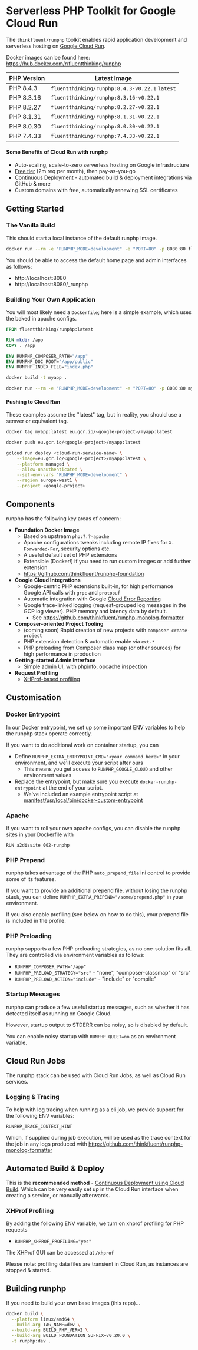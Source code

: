 # Serverless PHP Toolkit for Google Cloud Run

The `thinkfluent/runphp` toolkit enables rapid application development and serverless hosting on [Google Cloud Run](https://cloud.google.com/run).

Docker images can be found here: https://hub.docker.com/r/fluentthinking/runphp

| PHP Version | Latest Image                             |
|-------------|------------------------------------------|
| PHP 8.4.3   | `fluentthinking/runphp:8.4.3-v0.22.1` `latest` |
| PHP 8.3.16  | `fluentthinking/runphp:8.3.16-v0.22.1`   |
| PHP 8.2.27  | `fluentthinking/runphp:8.2.27-v0.22.1`   |
| PHP 8.1.31  | `fluentthinking/runphp:8.1.31-v0.22.1`   |
| PHP 8.0.30  | `fluentthinking/runphp:8.0.30-v0.22.1`   |
| PHP 7.4.33  | `fluentthinking/runphp:7.4.33-v0.22.1`    |

#### Some Benefits of Cloud Run with runphp

* Auto-scaling, scale-to-zero serverless hosting on Google infrastructure
* [Free tier](https://cloud.google.com/run#section-14) (2m req per month), then pay-as-you-go
* [Continuous Deployment](https://cloud.google.com/blog/products/application-development/cloud-run-integrates-with-continuous-deployment) - automated build & deployment integrations via GitHub & more
* Custom domains with free, automatically renewing SSL certificates

## Getting Started

### The Vanilla Build

This should start a local instance of the default runphp image.
```bash
docker run --rm -e "RUNPHP_MODE=development" -e "PORT=80" -p 8080:80 fluentthinking/runphp:latest
```

You should be able to access the default home page and admin interfaces as follows:
* http://localhost:8080
* http://localhost:8080/_runphp

### Building Your Own Application

You will most likely need a `Dockerfile`; here is a simple example, which uses the baked in apache configs.

```Dockerfile
FROM fluentthinking/runphp:latest

RUN mkdir /app
COPY . /app

ENV RUNPHP_COMPOSER_PATH="/app"
ENV RUNPHP_DOC_ROOT="/app/public"
ENV RUNPHP_INDEX_FILE="index.php"
```

```bash
docker build -t myapp .
```
```bash
docker run --rm -e "RUNPHP_MODE=development" -e "PORT=80" -p 8080:80 myapp:latest
```

#### Pushing to Cloud Run

These examples assume the "latest" tag, but in reality, you should use a semver or equivalent tag.

```bash
docker tag myapp:latest eu.gcr.io/<google-project>/myapp:latest
```
```bash
docker push eu.gcr.io/<google-project>/myapp:latest
```
```bash
gcloud run deploy <cloud-run-service-name> \
    --image=eu.gcr.io/<google-project>/myapp:latest \
    --platform managed \
    --allow-unauthenticated \
    --set-env-vars "RUNPHP_MODE=development" \
    --region europe-west1 \
    --project <google-project>
```

## Components
runphp has the following key areas of concern:

* **Foundation Docker Image**
  * Based on upstream `php:?.?-apache`
  * Apache configurations tweaks including remote IP fixes for `X-Forwarded-For`, security options etc.
  * A useful default set of PHP extensions
  * Extensible (Docker!) if you need to run custom images or add further extension
  * https://github.com/thinkfluent/runphp-foundation 
* **Google Cloud Integrations**
  * Google-centric PHP extensions built-in, for high performance Google API calls with `grpc` and `protobuf`
  * Automatic integration with Google [Cloud Error Reporting](https://cloud.google.com/error-reporting)
  * Google trace-linked logging (request-grouped log messages in the GCP log viewer). PHP memory and latency data by default.
    * See https://github.com/thinkfluent/runphp-monolog-formatter
* **Composer-oriented Project Tooling**
  * (coming soon) Rapid creation of new projects with `composer create-project`
  * PHP extension detection & automatic enable via `ext-*`
  * PHP preloading from Composer class map (or other sources) for high performance in production
* **Getting-started Admin Interface**
  * Simple admin UI, with phpinfo, opcache inspection
* **Request Profiling**
  * [XHProf-based profiling](#xhprof-profiling)

## Customisation

### Docker Entrypoint

In our Docker entrypoint, we set up some important ENV variables to help the runphp stack operate correctly.

If you want to do additional work on container startup, you can 

* Define `RUNPHP_EXTRA_ENTRYPOINT_CMD="<your command here>"` in your environment, and we'll execute your script after ours
  * This means you get access to `RUNPHP_GOOGLE_CLOUD` and other environment values
* Replace the entrypoint, but make sure you execute `docker-runphp-entrypoint` at the end of your script.
  * We've included an example entrypoint script at [manifest/usr/local/bin/docker-custom-entrypoint](/runphp/thinkfluent/runphp/blob/master/manifest/usr/local/bin/docker-custom-entrypoint)

### Apache

If you want to roll your own apache configs, you can disable the runphp sites in your Dockerfile with
```
RUN a2dissite 002-runphp
``` 

### PHP Prepend

runphp takes advantage of the PHP `auto_prepend_file` ini control to provide some of its features.

If you want to provide an additional prepend file, without losing the runphp stack, you can 
define `RUNPHP_EXTRA_PREPEND="/some/prepend.php"` in your environment.

If you also enable profiling (see below on how to do this), your prepend file is included in the profile.

### PHP Preloading

runphp supports a few PHP preloading strategies, as no one-solution fits all. 
They are controlled via environment variables as follows:

* `RUNPHP_COMPOSER_PATH="/app"`
* `RUNPHP_PRELOAD_STRATEGY="src"` - "none", "composer-classmap" or "src"
* `RUNPHP_PRELOAD_ACTION="include"` - "include" or "compile"

### Startup Messages
runphp can produce a few useful startup messages, such as whether it has detected itself as running on Google Cloud.

However, startup output to STDERR can be noisy, so is disabled by default.

You can enable noisy startup with `RUNPHP_QUIET=no` as an environment variable.

## Cloud Run Jobs
The runphp stack can be used with Cloud Run Jobs, as well as Cloud Run services.

### Logging & Tracing
To help with log tracing when running as a cli job, we provide support for the following ENV variables:

`RUNPHP_TRACE_CONTEXT_HINT`

Which, if supplied during job execution, will be used as the trace context for the job in any logs produced with
https://github.com/thinkfluent/runphp-monolog-formatter

## Automated Build & Deploy
This is the **recommended method** - [Continuous Deployment using Cloud Build](https://cloud.google.com/run/docs/continuous-deployment-with-cloud-build). Which can be very easily set up in the Cloud Run interface when creating a service, or manually afterwards.

### XHProf Profiling

By adding the following ENV variable, we turn on xhprof profiling for PHP requests
* `RUNPHP_XHPROF_PROFILING="yes"`

The XHProf GUI can be accessed at `/xhprof`

Please note: profiling data files are transient in Cloud Run, as instances are stopped & started.

## Building runphp

If you need to build your own base images (this repo)...

```bash
docker build \
  --platform linux/amd64 \
  --build-arg TAG_NAME=dev \
  --build-arg BUILD_PHP_VER=2 \
  --build-arg BUILD_FOUNDATION_SUFFIX=v0.20.0 \
  -t runphp:dev .
```
